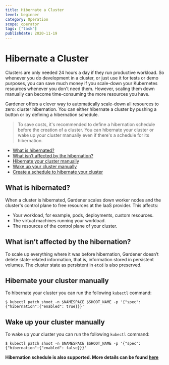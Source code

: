 ```yaml
---
title: Hibernate a Cluster
level: beginner
category: Operation
scope: operator
tags: ["task"]
publishdate: 2020-11-19
---
```

# Hibernate a Cluster

Clusters are only needed 24 hours a day if they run productive workload. So whenever you do development in a cluster, or just use it for tests or demo purposes, you can save much money if you scale-down your Kubernetes resources whenever you don't need them. However, scaling them down manually can become time-consuming the more resources you have. 

Gardener offers a clever way to automatically scale-down all resources to zero: cluster hibernation. You can either hibernate a cluster by pushing a button or by defining a hibernation schedule.

> To save costs, it's recommended to define a hibernation schedule before the creation of a cluster. You can hibernate your cluster or wake up your cluster manually even if there's a schedule for its hibernation.

- [What is hibernated?](#what-is-hibernated)
- [What isn’t affected by the hibernation?](#what-isnt-affected-by-the-hibernation)
- [Hibernate your cluster manually](#hibernate-your-cluster-manually)
- [Wake up your cluster manually](#wake-up-your-cluster-manually)
- [Create a schedule to hibernate your cluster](#create-a-schedule-to-hibernate-your-cluster)


## What is hibernated?

When a cluster is hibernated, Gardener scales down worker nodes and the cluster's control plane to free resources at the IaaS provider. This affects:

* Your workload, for example, pods, deployments, custom resources.
* The virtual machines running your workload.
* The resources of the control plane of your cluster.

## What isn’t affected by the hibernation?

To scale up everything where it was before hibernation, Gardener doesn’t delete state-related information, that is, information stored in persistent volumes. The cluster state as persistent in `etcd` is also preserved.

## Hibernate your cluster manually

To hibernate your cluster you can run the following `kubectl` command:
```
$ kubectl patch shoot -n $NAMESPACE $SHOOT_NAME -p '{"spec":{"hibernation":{"enabled": true}}}'
```

## Wake up your cluster manually

To wake up your cluster you can run the following `kubectl` command:
```
$ kubectl patch shoot -n $NAMESPACE $SHOOT_NAME -p '{"spec":{"hibernation":{"enabled": false}}}'
```

**Hibernation schedule is also supported. More details can be found [here](../../pkg/apis/core/v1beta1/types_shoot.go#L335-L348)**

